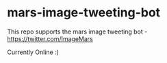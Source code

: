# mars-image-tweeting-bot
This repo supports the mars image tweeting bot - https://twitter.com/ImageMars

Currently Online :)
